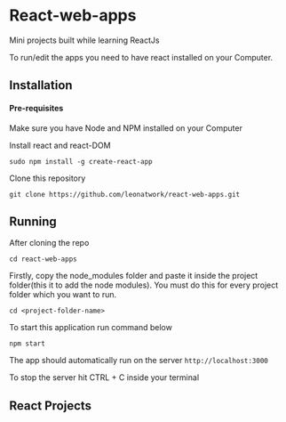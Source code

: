 # React-web-apps
Mini projects built while learning ReactJs

To run/edit the apps you need to have react installed on your Computer.

## Installation

#### Pre-requisites

Make sure you have Node and NPM installed on your Computer

Install react and react-DOM
```
sudo npm install -g create-react-app
```

Clone this repository
```
git clone https://github.com/leonatwork/react-web-apps.git
```

## Running

After cloning the repo

```
cd react-web-apps
```

Firstly, copy the node_modules folder and paste it inside the project folder(this it to add the node modules).
You must do this for every project folder which you want to run.

```
cd <project-folder-name>
```

To start this application run command below

```
npm start
```

The app should automatically run on the server `http://localhost:3000` 

To stop the server hit CTRL + C inside your terminal

## React Projects